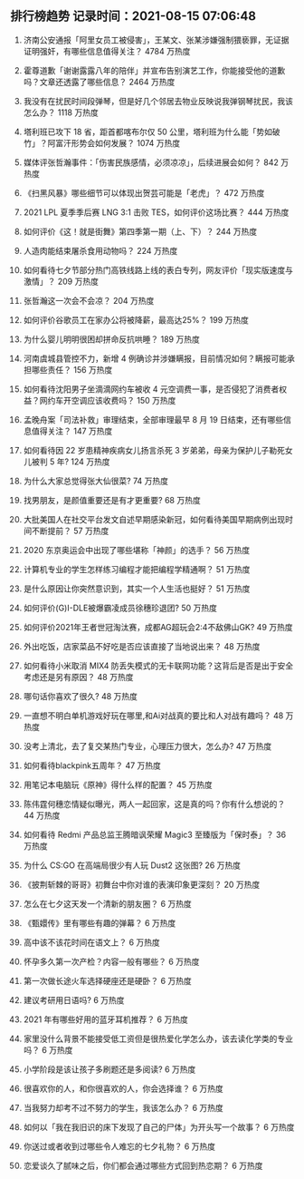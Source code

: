 
## 排行榜趋势 记录时间：2021-08-15 07:06:48
  
  1. 济南公安通报「阿里女员工被侵害」，王某文、张某涉嫌强制猥亵罪，无证据证明强奸，有哪些信息值得关注？ 4784 万热度
    
  2. 霍尊道歉「谢谢露露八年的陪伴」并宣布告别演艺工作，你能接受他的道歉吗？文章还透露了哪些信息？ 2464 万热度
    
  3. 我没有在扰民时间段弹琴，但是好几个邻居去物业反映说我弹钢琴扰民，我该怎么办？ 1118 万热度
    
  4. 塔利班已攻下 18 省，距首都喀布尔仅 50 公里，塔利班为什么能「势如破竹」？阿富汗形势会如何发展？ 1074 万热度
    
  5. 媒体评张哲瀚事件：「伤害民族感情，必须凉凉」，后续进展会如何？ 842 万热度
    
  6. 《扫黑风暴》哪些细节可以体现出贺芸可能是「老虎」？ 472 万热度
    
  7. 2021 LPL 夏季季后赛 LNG 3:1 击败 TES，如何评价这场比赛？ 444 万热度
    
  8. 如何评价《这！就是街舞》第四季第一期（上、下）？ 244 万热度
    
  9. 人造肉能结束屠杀食用动物吗？ 224 万热度
    
  10. 如何看待七夕节部分热门高铁线路上线的表白专列，网友评价「现实版速度与激情」？ 209 万热度
    
  11. 张哲瀚这一次会不会凉？ 204 万热度
    
  12. 如何评价谷歌员工在家办公将被降薪，最高达25%？ 199 万热度
    
  13. 为什么婴儿明明很困却拼命反抗哄睡？ 189 万热度
    
  14. 河南虞城县管控不力，新增 4 例确诊并涉嫌瞒报，目前情况如何？瞒报可能承担哪些责任？ 156 万热度
    
  15. 如何看待沈阳男子坐滴滴网约车被收 4 元空调费一事，是否侵犯了消费者权益？网约车开空调应该收费吗？ 150 万热度
    
  16. 孟晚舟案「司法补救」审理结束，全部审理最早 8 月 19 日结束，还有哪些信息值得关注？ 147 万热度
    
  17. 如何看待因 22 岁患精神疾病女儿扬言杀死 3 岁弟弟，母亲为保护儿子勒死女儿被判 5 年? 124 万热度
    
  18. 为什么大家总觉得张大仙很菜? 74 万热度
    
  19. 找男朋友，是颜值重要还是有才更重要? 68 万热度
    
  20. 大批美国人在社交平台发文自述早期感染新冠，如何看待美国早期病例出现时间不断提前？ 57 万热度
    
  21. 2020 东京奥运会中出现了哪些堪称「神颜」的选手？ 56 万热度
    
  22. 计算机专业的学生怎样练习编程才能把编程学精通啊？ 51 万热度
    
  23. 是什么原因让你突然意识到，其实一个人生活也挺好？ 51 万热度
    
  24. 如何评价(G)I-DLE被爆霸凌成员徐穗珍退团? 50 万热度
    
  25. 如何评价2021年王者世冠淘汰赛，成都AG超玩会2:4不敌佛山GK? 49 万热度
    
  26. 外出吃饭，店家菜品不好吃是否应该直接了当地说出来？ 48 万热度
    
  27. 如何看待小米取消 MIX4 防丢失模式的无卡联网功能？这背后是否是出于安全考虑还是另有原因？ 48 万热度
    
  28. 哪句话你喜欢了很久? 48 万热度
    
  29. 一直想不明白单机游戏好玩在哪里,和Ai对战真的要比和人对战有趣吗？ 48 万热度
    
  30. 没考上清北，去了复交某热门专业，心理压力很大，怎么办? 47 万热度
    
  31. 如何看待blackpink五周年？ 47 万热度
    
  32. 用笔记本电脑玩《原神》得什么样的配置？ 45 万热度
    
  33. 陈伟霆何穗恋情疑似曝光，两人一起回家，这是真的吗？你有什么想说的？ 44 万热度
    
  34. 如何看待 Redmi 产品总监王腾暗讽荣耀 Magic3 至臻版为「保时泰」？ 36 万热度
    
  35. 为什么 CS:GO 在高端局很少有人玩 Dust2 这张图? 26 万热度
    
  36. 《披荆斩棘的哥哥》初舞台中你对谁的表演印象更深刻？ 20 万热度
    
  37. 怎么在七夕这天发一个清新的朋友圈？ 6 万热度
    
  38. 《甄嬛传》里有哪些有趣的弹幕？ 6 万热度
    
  39. 高中该不该花时间在语文上？ 6 万热度
    
  40. 怀孕多久第一次产检？内容一般有哪些？ 6 万热度
    
  41. 第一次做长途火车选择硬座还是硬卧？ 6 万热度
    
  42. 建议考研用日语吗? 6 万热度
    
  43. 2021 年有哪些好用的蓝牙耳机推荐？ 6 万热度
    
  44. 家里没什么背景不能接受低工资但是很热爱化学怎么办，该去读化学类的专业吗？ 6 万热度
    
  45. 小学阶段是该让孩子多刷题还是多阅读? 6 万热度
    
  46. 很喜欢你的人，和你很喜欢的人，你会选择谁？ 6 万热度
    
  47. 当我努力却考不过不努力的学生，我该怎么办？ 6 万热度
    
  48. 如何以「我在我旧识的床下发现了自己的尸体」为开头写一个故事？ 6 万热度
    
  49. 你送过或者收到过哪些令人难忘的七夕礼物？ 6 万热度
    
  50. 恋爱谈久了腻味之后，你们都会通过哪些方式回到热恋期？ 6 万热度
    